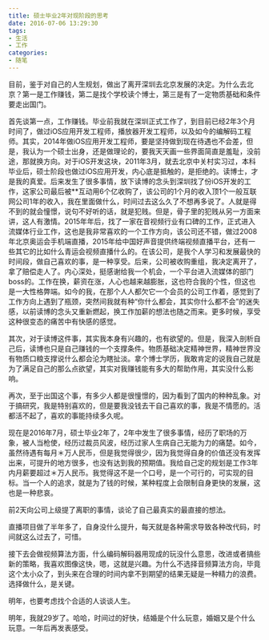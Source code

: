 ```yaml
---
title: 硕士毕业2年对现阶段的思考
date: 2016-07-06 13:29:30
tags:
- 生活
- 工作
categories:
- 随笔
---
```


目前，鉴于对自己的人生规划，做出了离开深圳去北京发展的决定。为什么去北京？第一是工作赚钱，第二是找个学校读个博士，第三是有了一定物质基础和条件要走出国门。

<!-- more -->

首先谈第一点，工作赚钱。毕业前我就在深圳正式工作了，到目前已经2年3个月时间了，做过iOS应用开发工程师，播放器开发工程师，以及如今的编解码工程师。其实，2014年做iOS应用开发工程师，要是坚持做到现在待遇也不会差，但是，我认为一个硕士出身，还是做理论的，要我天天画一些界面简直是羞耻，没前途，那就换方向。对于iOS开发这块，2011年3月，就去北京中关村实习过，本科毕业后，硕士阶段也做过iOS应用开发，内心底是抵触的，是拒绝的。读博士，才是我的真爱。后来发生了很多事情，放下读博的念头到深圳找了份iOS开发的工作，这家公司最后被**互动用6个亿收购了，该公司的1个月的收入顶1个一般互联网公司1年的收入，我在里面做什么，时间过去这么久了不想再多说了。人就是得不到的就会憧憬，说句不好听的话，就是犯贱。但是，骨子里的犯贱从另一方面来讲，这人有激情。2015年年后，找了一家在音视频行业有口碑的工作，正式进入流媒体行业工作，这也是我非常喜欢的一个工作方向，该公司还不错，做过2008年北京奥运会手机端直播，2015年给中国好声音提供终端视频直播平台，还有一些其它的比如什么青运会视频直播什么的。在该公司，是我个人学习和发展最快的时间段，做自己喜欢的事，是一种享受。后来，公司被收购重组，我决定离开了，拿了赔偿走人了。内心深处，挺感谢给我一个机会，一个平台进入流媒体的部门boss的。工作在换，薪资在涨，人心也越来越膨胀，这也符合我的个性，但这也是一大性格弊端。如今的我，在那个人人都欠它一个会员的公司工作着，感觉到了工作方向上遇到了瓶颈，突然间我就有种“你什么都会，其实你什么都不会”的迷失感，以前读博的念头又重新燃起，换工作加薪的想法也随之而来。更多时候，享受这种很变态的痛苦中有快感的感觉。

其次，对于读博这件事，其实我本身有兴趣的，也有欲望的。但是，我深入剖析自己后，读博也只是自己赚钱的一个支撑条件。物质基础决定精神世界，精神世界没有物质口粮支撑说什么都会沦为瞎扯淡。拿个博士学历，我敢肯定的说我自己就是为了满足自己的那么点欲望，其实对我赚钱能有多大的帮助作用，其实没什么影响。

再次，至于出国这个事，有多少人都是很憧憬的，因为看到了国内的种种乱象。对于搞研究，我是特别喜欢的，但是要我没钱去干自己喜欢的事，我是不情愿的。活都活不起了，喜欢的事能持续多久呢。

现在是2016年7月，硕士毕业2年了，2年中发生了很多事情，经历了职场的万象，被人当枪使，经历过裁员风波，经历过家人生病自己无能为力的痛楚。如今，虽然待遇有每月＊万人民币，但是我觉得很少，因为我觉得自身的价值还没有发挥出来，可提升的地方很多，也没有达到我的预期值。我给自己定的规划是工作3年内月薪要超过＊万人民币。我觉得这不是一个口号，是一个可行的，可实现的目标。当一个人的追求，就是为了钱的时候，某种程度上会限制自身更快的发展，这也是一种悲哀。

前2天向公司上级提了离职的事情，谈论了自己最真实的最直接的想法。

直播项目做了半年多了，自身没什么提升，每天就是各种需求导致各种改代码，时间就这么过去了，可惜。

接下去会做视频算法方面，什么编码解码器用现成的玩没什么意思，改进或者搞些新的策略，我喜欢图像这快，嗯，这就是兴趣。为什么不选择音频算法方向，毕竟这个太小众了，到头来在合理的时间内拿不到期望的结果无疑是一种精力的浪费。选择做什么，是关键。

明年，也要考虑找个合适的人谈谈人生。

明年，我就29岁了。哈哈，时间过的好快，结婚是个什么玩意，婚姻又是个什么玩意。一年后再发表感受。